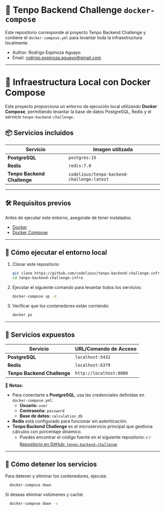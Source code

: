 # 📌 **Tenpo Backend Challenge `docker-compose`**

Este repositorio corresponde al proyecto Tenpo Backend Challenge y contiene el `docker-compose.yml` para levantar toda la infraestructura localmente.

* Author: Rodrigo Espinoza Aguayo
* Email: rodrigo.espinoza.aguayo@gmail.com

---

# 🚀 Infraestructura Local con Docker Compose

Este proyecto proporciona un entorno de ejecución local utilizando **Docker Compose**, permitiendo levantar la base de datos PostgreSQL, Redis y el servicio `tenpo-backend-challenge`.

## 📦 **Servicios incluidos**
| Servicio                | Imagen utilizada |
|-------------------------|-----------------|
| **PostgreSQL**          | `postgres:15` |
| **Redis**               | `redis:7.0` |
| **Tenpo Backend Challenge** | `codelious/tenpo-backend-challenge:latest` |

---

## 🛠 **Requisitos previos**
Antes de ejecutar este entorno, asegúrate de tener instalados:

- [Docker](https://docs.docker.com/get-docker/)
- [Docker Compose](https://docs.docker.com/compose/install/)

---

## 🚀 **Cómo ejecutar el entorno local**
1. Clonar este repositorio:
   ```sh
   git clone https://github.com/codelious/tenpo-backend-challenge-infra.git
   cd tenpo-backend-challenge-infra
   ```

2. Ejecutar el siguiente comando para levantar todos los servicios:
   ```sh
   docker-compose up -d
   ```

3. Verificar que los contenedores están corriendo:
   ```sh
   docker ps
   ```

---

## 📝 **Servicios expuestos**
| Servicio               | URL/Comando de Acceso |
|------------------------|----------------------|
| **PostgreSQL**         | `localhost:5432` |
| **Redis**              | `localhost:6379` |
| **Tenpo Backend Challenge** | `http://localhost:8080` |

📌 **Notas:**
- Para conectarte a **PostgreSQL**, usa las credenciales definidas en `docker-compose.yml`:
    - **Usuario:** `user`
    - **Contraseña:** `password`
    - **Base de datos:** `calculation_db`
- **Redis** está configurado para funcionar sin autenticación.
- **Tenpo Backend Challenge** es el microservicio principal que gestiona cálculos con porcentaje dinámico. 
  - Puedes encontrar el código fuente en el siguiente repositorio: 👉 [Repositorio en GitHub: `tenpo-backend-challenge`](https://github.com/codelious/tenpo-backend-challenge)

---

## 🛑 **Cómo detener los servicios**
Para detener y eliminar los contenedores, ejecuta:
```sh
  docker-compose down
```

Si deseas eliminar volúmenes y caché:
```sh
  docker-compose down -v
```

